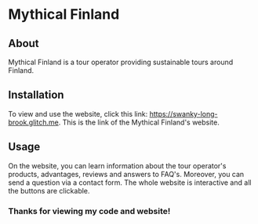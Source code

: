 # Mythical Finland

## About

Mythical Finland is a tour operator providing sustainable tours around Finland.

## Installation

To view and use the website, click this link: https://swanky-long-brook.glitch.me.
This is the link of the Mythical Finland's website.

## Usage

On the website, you can learn information about the tour operator's products, advantages, reviews and answers to FAQ's.
Moreover, you can send a question via a contact form. The whole website is interactive and all the buttons are clickable.

### Thanks for viewing my code and website!

